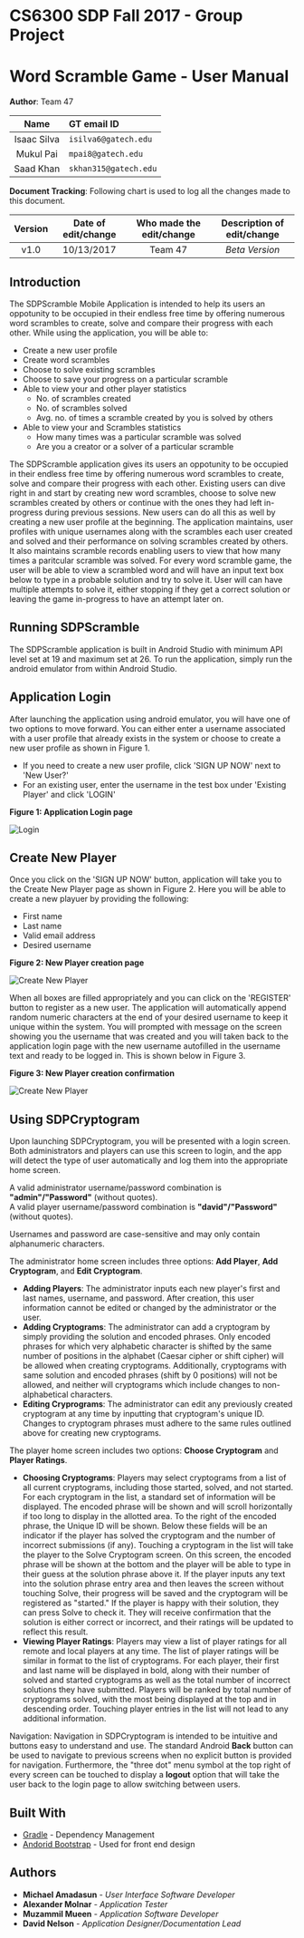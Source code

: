 # CS6300 SDP Fall 2017 - Group Project

# Word Scramble Game - User Manual

**Author**:  Team 47 

| Name | GT email ID |
| :-----: | :----------------- |
| Isaac Silva | ```isilva6@gatech.edu``` |
| Mukul Pai | ```mpai8@gatech.edu``` |
| Saad Khan | ```skhan315@gatech.edu``` |

**Document Tracking**: Following chart is used to log all the changes made to this document.

| Version | Date of edit/change | Who made the edit/change | Description of edit/change |
| :-----: | :-----------------: | :----------------------: | :------------------------: |
|    v1.0     |    10/13/2017                 |   Team 47                       |           *Beta Version*                 |

## Introduction

The SDPScramble Mobile Application is intended to help its users an oppotunity to be occupied in their endless free time by offering numerous word scrambles to create, solve and compare their progress with each other. While using the application, you will be able to:

* Create a new user profile
* Create word scrambles
* Choose to solve existing scrambles
* Choose to save your progress on a particular scramble
* Able to view your and other player statistics
  * No. of scrambles created
  * No. of scrambles solved
  * Avg. no. of times a scramble created by you is solved by others
* Able to view your and Scrambles statistics
  * How many times was a particular scramble was solved
  * Are you a creator or a solver of a particular scramble



The SDPScramble application gives its users an oppotunity to be occupied in their endless free time by offering numerous word scrambles to create, solve and compare their progress with each other. Existing users can dive right in and start by creating new word scrambles, choose to solve new scrambles created by others or continue with the ones they had left in-progress during previous sessions. New users can do all this as well by creating a new user profile at the beginning. The application maintains, user profiles with unique usernames along with the scrambles each user created and solved and their performance on solving scrambles created by others. It also maintains scramble records enabling users to view that how many times a paritcular scramble was solved. For every word scramble game, the user will be able to view a scrambled word and will have an input text box below to type in a probable solution and try to solve it. User will can have multiple attempts to solve it, either stopping if they get a correct solution or leaving the game in-progress to have an attempt later on.

## Running SDPScramble

The SDPScramble application is built in Android Studio with minimum API level set at 19 and maximum set at 26. To run the application, simply run the android emulator from within Android Studio.

## Application Login

After launching the application using android emulator, you will have one of two options to move forward. You can either enter a username associated with a user profile that already exists in the system or choose to create a new user profile as shown in Figure 1.

* If you need to create a new user profile, click 'SIGN UP NOW' next to 'New User?'
* For an existing user, enter the username in the test box under 'Existing Player' and click 'LOGIN'


**Figure 1: Application Login page**


![Login](images/Figure1.png)

## Create New Player

Once you click on the 'SIGN UP NOW' button, application will take you to the Create New Player page as shown in Figure 2. Here you will be able to create a new playuer by providing the following:

* First name
* Last name
* Valid email address
* Desired username

**Figure 2: New Player creation page**

![Create New Player](images/Figure2.png)

When all boxes are filled appropriately and you can click on the 'REGISTER' button to register as a new user. The application will automatically append random numeric characters at the end of your desired username to keep it unique within the system. You will prompted with message on the screen showing you the username that was created and you will taken back to the application login page with the new username autofilled in the username text and ready to be logged in. This is shown below in Figure 3. 


**Figure 3: New Player creation confirmation**

![Create New Player](images/Figure3.png)

## Using SDPCryptogram

Upon launching SDPCryptogram, you will be presented with a login screen. Both administrators and players can use this screen to login, and the app will detect the type of user automatically and log them into the appropriate home screen.

A valid administrator username/password combination is **"admin"/"Password"** (without quotes). <br>
A valid player username/password combination is **"david"/"Password"** (without quotes).

Usernames and password are case-sensitive and may only contain alphanumeric characters.

The administrator home screen includes three options: **Add Player**, **Add Cryptogram**, and **Edit Cryptogram**.
* **Adding Players**: The administrator inputs each new player's first and last names, username, and password. After creation, this user information cannot be edited or changed by the administrator or the user.
* **Adding Cryptograms**: The administrator can add a cryptogram by simply providing the solution and encoded phrases. Only encoded phrases for which very alphabetic character is shifted by the same number of positions in the alphabet (Caesar cipher or shift cipher) will be allowed when creating cryptograms. Additionally, cryptograms with same solution and encoded phrases (shift by 0 positions) will not be allowed, and neither will cryptograms which include changes to non-alphabetical characters.
* **Editing Cryprograms**: The administrator can edit any previously created cryptogram at any time by inputting that cryptogram's unique ID. Changes to cryptogram phrases must adhere to the same rules outlined above for creating new cryptograms.

The player home screen includes two options: **Choose Cryptogram** and **Player Ratings**.
* **Choosing Cryptograms**: Players may select cryptograms from a list of all current cryptograms, including those started, solved, and not started. For each cryptogram in the list, a standard set of information will be displayed. The encoded phrase will be shown and will scroll horizontally if too long to display in the allotted area. To the right of the encoded phrase, the Unique ID will be shown. Below these fields will be an indicator if the player has solved the cryptogram and the number of incorrect submissions (if any). Touching a cryptogram in the list will take the player to the Solve Cryptogram screen. On this screen, the encoded phrase will be shown at the bottom and the player will be able to type in their guess at the solution phrase above it. If the player inputs any text into the solution phrase entry area and then leaves the screen without touching Solve, their progress will be saved and the cryptogram will be registered as "started." If the player is happy with their solution, they can press Solve to check it. They will receive confirmation that the solution is either correct or incorrect, and their ratings will be updated to reflect this result.
* **Viewing Player Ratings**: Players may view a list of player ratings for all remote and local players at any time. The list of player ratings will be similar in format to the list of cryptograms. For each player, their first and last name will be displayed in bold, along with their number of solved and started cryptograms as well as the total number of incorrect solutions they have submitted. Players will be ranked by total number of cryptograms solved, with the most being displayed at the top and in descending order. Touching player entries in the list will not lead to any additional information.

Navigation: Navigation in SDPCryptogram is intended to be intuitive and buttons easy to understand and use. The standard Android **Back** button can be used to navigate to previous screens when no explicit button is provided for navigation. Furthermore, the "three dot" menu symbol at the top right of every screen can be touched to display a **logout** option that will take the user back to the login page to allow switching between users.

## Built With

* [Gradle](https://gradle.org/) - Dependency Management
* [Andorid Bootstrap](https://github.com/Bearded-Hen/Android-Bootstrap) - Used for front end design

## Authors

* **Michael Amadasun** - *User Interface Software Developer*
* **Alexander Molnar** - *Application Tester*
* **Muzammil Mueen** - *Application Software Developer*
* **David Nelson** - *Application Designer/Documentation Lead*
